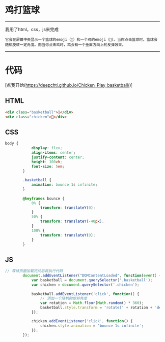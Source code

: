 # 鸡打篮球

---

我用了html，css，js来完成

```它会在屏幕中央显示一个篮球的emoji（🏀）和一个鸡的emoji（🐔）。当你点击篮球时，篮球会随机旋转一定角度。而当你点击鸡时，鸡会有一个垂直方向上的反弹效果。```

---

# 代码
[点我开始(https://deepchti.github.io/Chicken_Play_basketball/)]
## HTML

```html
<div class="basketball">🏀</div>
<div class="chicken">🐔</div>
```

## CSS

```css
body {
            display: flex;
            align-items: center;
            justify-content: center;
            height: 100vh;
            font-size: 5em;
        }
        
        .basketball {
            animation: bounce 1s infinite;
        }
        
        @keyframes bounce {
            0% {
                transform: translateY(0);
            }
            50% {
                transform: translateY(-40px);
            }
            100% {
                transform: translateY(0);
            }
        }
```

## JS

```js
// 等待页面加载完成后再执行代码
        document.addEventListener("DOMContentLoaded", function(event) {
            var basketball = document.querySelector('.basketball');
            var chicken = document.querySelector('.chicken');
            
            basketball.addEventListener('click', function() {
                // 添加一个随机的旋转角度
                var rotation = Math.floor(Math.random() * 360);
                basketball.style.transform = 'rotate(' + rotation + 'deg)';
            });

            chicken.addEventListener('click', function() {
                chicken.style.animation = 'bounce 1s infinite';
            });
        });
```

